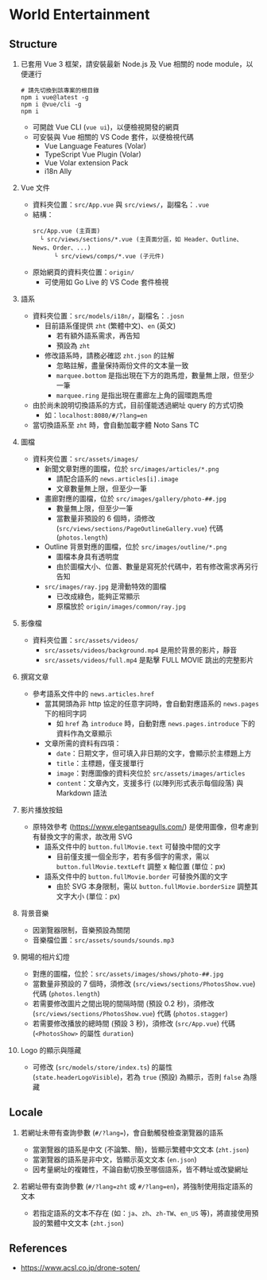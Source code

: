# World Entertainment

## Structure
1. 已套用 Vue 3 框架，請安裝最新 Node.js 及 Vue 相關的 node module，以便運行
    ```shell
    # 請先切換到該專案的根目錄
    npm i vue@latest -g
    npm i @vue/cli -g
    npm i
    ```

    - 可開啟 Vue CLI (`vue ui`)，以便檢視開發的網頁
    - 可安裝與 Vue 相關的 VS Code 套件，以便檢視代碼
        - Vue Language Features (Volar)
        - TypeScript Vue Plugin (Volar)
        - Vue Volar extension Pack
        - i18n Ally

2. Vue 文件
    - 資料夾位置：`src/App.vue` 與 `src/views/`，副檔名：`.vue`
    - 結構：
        ```
        src/App.vue (主頁面)
          └ src/views/sections/*.vue (主頁面分區，如 Header、Outline、News、Order、...)
              └ src/views/comps/*.vue (子元件)
        ```
    - 原始網頁的資料夾位置：`origin/`
        - 可使用如 Go Live 的 VS Code 套件檢視

3. 語系
    - 資料夾位置：`src/models/i18n/`，副檔名：`.josn`
        - 目前語系僅提供 `zht` (繁體中文)、`en` (英文)
            - 若有額外語系需求，再告知
            - 預設為 `zht`
        - 修改語系時，請務必確認 `zht.json` 的註解
            - 忽略註解，盡量保持兩份文件的文本量一致
            - `marquee.bottom` 是指出現在下方的跑馬燈，數量無上限，但至少一筆
            - `marquee.ring` 是指出現在畫廊左上角的圓環跑馬燈
    - 由於尚未說明切換語系的方式，目前僅能透過網址 query 的方式切換
        - 如：`localhost:8080/#/?lang=en`
    - 當切換語系至 `zht` 時，會自動加載字體 Noto Sans TC

4. 圖檔
    - 資料夾位置：`src/assets/images/`
        - 新聞文章對應的圖檔，位於 `src/images/articles/*.png`
            - 請配合語系的 `news.articles[i].image`
            - 文章數量無上限，但至少一筆
        - 畫廊對應的圖檔，位於 `src/images/gallery/photo-##.jpg`
            - 數量無上限，但至少一筆
            - 當數量非預設的 6 個時，須修改 (`src/views/sections/PageOutlineGallery.vue`) 代碼 (`photos.length`)
        - Outline 背景對應的圖檔，位於 `src/images/outline/*.png`
            - 圖檔本身具有透明度
            - 由於圖檔大小、位置、數量是寫死於代碼中，若有修改需求再另行告知
        - `src/images/ray.jpg` 是滑動特效的圖檔
            - 已改成綠色，能夠正常顯示
            - 原檔放於 `origin/images/common/ray.jpg`

5. 影像檔
    - 資料夾位置：`src/assets/videos/`
        - `src/assets/videos/background.mp4` 是用於背景的影片，靜音
        - `src/assets/videos/full.mp4` 是點擊 FULL MOVIE 跳出的完整影片

6. 撰寫文章
    - 參考語系文件中的 `news.articles.href`
      - 當其開頭為非 http 協定的任意字詞時，會自動對應語系的 `news.pages` 下的相同字詞
        - 如 `href` 為 `introduce` 時，自動對應 `news.pages.introduce` 下的資料作為文章顯示
      - 文章所需的資料有四項：
        - `date`：日期文字，但可填入非日期的文字，會顯示於主標題上方
        - `title`：主標題，僅支援單行
        - `image`：對應圖像的資料夾位於 `src/assets/images/articles`
        - `content`：文章內文，支援多行 (以陣列形式表示每個段落) 與 Markdown 語法

7. 影片播放按鈕
    - 原特效參考 (https://www.elegantseagulls.com/) 是使用圖像，但考慮到有替換文字的需求，故改用 SVG
        - 語系文件中的 `button.fullMovie.text` 可替換中間的文字
            - 目前僅支援一個全形字，若有多個字的需求，需以 `button.fullMovie.textLeft` 調整 x 軸位置 (單位：px)
        - 語系文件中的 `button.fullMovie.border` 可替換外圍的文字
            - 由於 SVG 本身限制，需以 `button.fullMovie.borderSize` 調整其文字大小 (單位：px)

8. 背景音樂
    - 因瀏覽器限制，音樂預設為關閉
    - 音樂檔位置：`src/assets/sounds/sounds.mp3`

9. 開場的相片幻燈
    - 對應的圖檔，位於：`src/assets/images/shows/photo-##.jpg`
    - 當數量非預設的 7 個時，須修改 (`src/views/sections/PhotosShow.vue`) 代碼 (`photos.length`)
    - 若需要修改圖片之間出現的間隔時間 (預設 0.2 秒)，須修改 (`src/views/sections/PhotosShow.vue`) 代碼 (`photos.stagger`)
    - 若需要修改播放的總時間 (預設 3 秒)，須修改 (`src/App.vue`) 代碼 (`<PhotosShow>` 的屬性 `duration`)

10. Logo 的顯示與隱藏
    - 可修改 (`src/models/store/index.ts`) 的屬性 (`state.headerLogoVisible`)，若為 `true` (預設) 為顯示，否則 `false` 為隱藏

## Locale
1. 若網址未帶有查詢參數 (`#/?lang=`)，會自動觸發檢查瀏覽器的語系
    - 當瀏覽器的語系是中文 (不論繁、簡)，皆顯示繁體中文文本 (`zht.json`)
    - 當瀏覽器的語系是非中文，皆顯示英文文本 (`en.json`)
    - 因考量網址的複雜性，不論自動切換至哪個語系，皆不轉址或改變網址

2. 若網址帶有查詢參數 (`#/?lang=zht` 或 `#/?lang=en`)，將強制使用指定語系的文本
    - 若指定語系的文本不存在 (如：`ja`、`zh`、`zh-TW`、`en_US` 等)，將直接使用預設的繁體中文文本 (`zht.json`)

## References
* https://www.acsl.co.jp/drone-soten/
